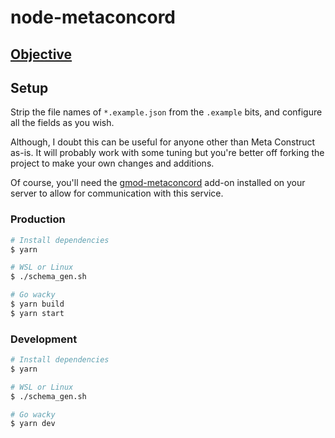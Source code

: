 # node-metaconcord

## [Objective](https://hackmd.io/SwE_rpqESKSfV0LMvBd0Kw?both)

## Setup

Strip the file names of `*.example.json` from the `.example` bits, and configure all the fields as you wish.

Although, I doubt this can be useful for anyone other than Meta Construct as-is. It will probably work with some tuning but you're better off forking the project to make your own changes and additions.

Of course, you'll need the [gmod-metaconcord](https://github.com/Metastruct/gmod-metaconcord) add-on installed on your server to allow for communication with this service.

### Production

```bash
# Install dependencies
$ yarn

# WSL or Linux
$ ./schema_gen.sh

# Go wacky
$ yarn build
$ yarn start
```

### Development

```bash
# Install dependencies
$ yarn

# WSL or Linux
$ ./schema_gen.sh

# Go wacky
$ yarn dev
```
